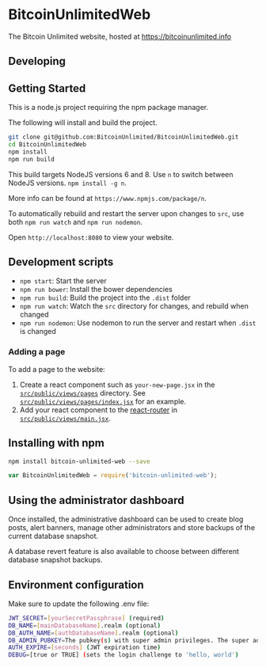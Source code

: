 # BitcoinUnlimitedWeb

The Bitcoin Unlimited website, hosted at https://bitcoinunlimited.info

## Developing

## Getting Started

This is a node.js project requiring the npm package manager.

The following will install and build the project.

```bash
git clone git@github.com:BitcoinUnlimited/BitcoinUnlimitedWeb.git
cd BitcoinUnlimitedWeb
npm install
npm run build
```

This build targets NodeJS versions 6 and 8. Use `n` to switch between NodeJS versions. `npm install -g n`.

More info can be found at `https://www.npmjs.com/package/n`.

To automatically rebuild and restart the server upon changes to `src`, use both `npm run watch` and `npm run nodemon`.

Open `http://localhost:8080` to view your website.

## Development scripts

* `npm start`: Start the server
* `npm run bower`: Install the bower dependencies
* `npm run build`: Build the project into the `.dist` folder
* `npm run watch`: Watch the `src` directory for changes, and rebuild when changed
* `npm run nodemon`: Use nodemon to run the server and restart when `.dist` is changed

### Adding a page

To add a page to the website:

1. Create a react component such as `your-new-page.jsx` in the [`src/public/views/pages`](https://github.com/BitcoinUnlimited/BitcoinUnlimitedWeb/tree/master/src/public/views/pages) directory. See [`src/public/views/pages/index.jsx`](https://github.com/BitcoinUnlimited/BitcoinUnlimitedWeb/blob/master/src/public/views/pages/index.jsx) for an example.
2. Add your react component to the [react-router](https://github.com/reactjs/react-router) in [`src/public/views/main.jsx`](https://github.com/BitcoinUnlimited/BitcoinUnlimitedWeb/blob/master/src/public/views/main.jsx).

## Installing with npm

```bash
npm install bitcoin-unlimited-web --save
```

```javascript
var BitcoinUnlimitedWeb = require('bitcoin-unlimited-web');
```

## Using the administrator dashboard

Once installed, the administrative dashboard can be used to create blog posts, alert banners, manage other administrators and store backups of the current database snapshot.

A database revert feature is also available to choose between different database snapshot backups.

## Environment configuration

Make sure to update the following .env file:

```bash
JWT_SECRET=[yourSecretPassphrase] (required)
DB_NAME=[mainDatabaseName].realm (optional)
DB_AUTH_NAME=[authDatabaseName].realm (optional)
DB_ADMIN_PUBKEY=The pubkey(s) with super admin privileges. The super admin can add other pubkeys via the dashboard interface. Separate with commas.
AUTH_EXPIRE=[seconds] (JWT expiration time)
DEBUG=[true or TRUE] (sets the login challenge to 'hello, world')
```
